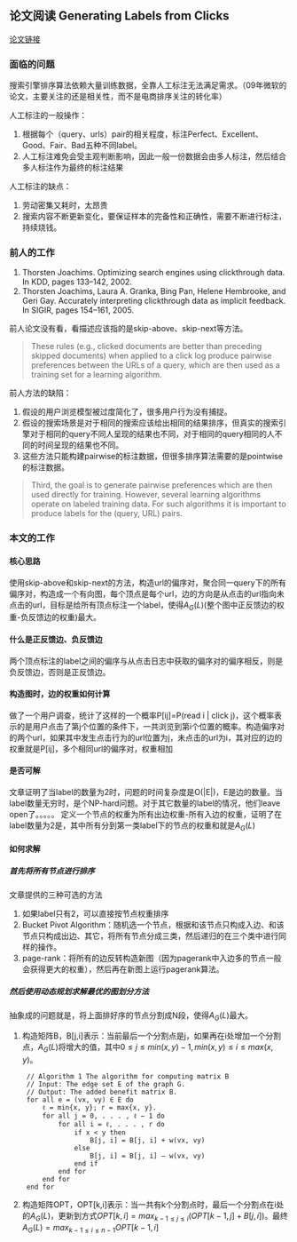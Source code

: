 ## 论文阅读 Generating Labels from Clicks
[论文链接](https://www.microsoft.com/en-us/research/publication/generating-labels-from-clicks/?from=http%3A%2F%2Fresearch.microsoft.com%2Fapps%2Fmobile%2Fpublication.aspx%3Fid%3D77211)

### 面临的问题
搜索引擎排序算法依赖大量训练数据，全靠人工标注无法满足需求。（09年微软的论文，主要关注的还是相关性，而不是电商排序关注的转化率）

人工标注的一般操作：
1. 根据每个（query、urls）pair的相关程度，标注Perfect、Excellent、Good、Fair、Bad五种不同label。
2. 人工标注难免会受主观判断影响，因此一般一份数据会由多人标注，然后结合多人标注作为最终的标注结果

人工标注的缺点：
1. 劳动密集又耗时，太昂贵
2. 搜索内容不断更新变化，要保证样本的完备性和正确性，需要不断进行标注，持续烧钱。

### 前人的工作
1. Thorsten Joachims. Optimizing search engines using clickthrough data. In KDD, pages 133–142, 2002.
2. Thorsten Joachims, Laura A. Granka, Bing Pan, Helene Hembrooke, and Geri Gay. Accurately interpreting clickthrough data as implicit feedback. In SIGIR, pages 154–161, 2005.

前人论文没有看，看描述应该指的是skip-above、skip-next等方法。
> These rules (e.g., clicked documents are better than preceding skipped documents) when applied to a click log produce pairwise preferences between the URLs of a query, which are then used as a training set for a learning algorithm.

前人方法的缺陷：
1. 假设的用户浏览模型被过度简化了，很多用户行为没有捕捉。
2. 假设的搜索场景是对于相同的搜索应该给出相同的结果排序，但真实的搜索引擎对于相同的query不同人呈现的结果也不同，对于相同的query相同的人不同的时间呈现的结果也不同。
3. 这些方法只能构建pairwise的标注数据，但很多排序算法需要的是pointwise的标注数据。
> Third, the goal is to generate pairwise preferences which are then used directly for training. However, several learning algorithms operate on labeled training data. For such algorithms it is important to produce labels for the (query, URL) pairs.

### 本文的工作
#### 核心思路
使用skip-above和skip-next的方法，构造url的偏序对，聚合同一query下的所有偏序对，构造成一个有向图，每个顶点是每个url，边的方向是从点击的url指向未点击的url，目标是给所有顶点标注一个label，使得$A_G(L)$(整个图中正反馈边的权重-负反馈边的权重)最大。
#### 什么是正反馈边、负反馈边
两个顶点标注的label之间的偏序与从点击日志中获取的偏序对的偏序相反，则是负反馈边，否则是正反馈边。
#### 构造图时，边的权重如何计算
做了一个用户调查，统计了这样的一个概率P[ij]=P(read i | click j)，这个概率表示的是用户点击了第j个位置的条件下，一共浏览到第i个位置的概率。构造偏序对的两个url，如果其中发生点击行为的url位置为j，未点击的url为i，其对应的边的权重就是P[ij]，多个相同url的偏序对，权重相加
#### 是否可解
文章证明了当label的数量为2时，问题的时间复杂度是O(|E|)，E是边的数量。当label数量无穷时，是个NP-hard问题。对于其它数量的label的情况，他们leave open了。。。。。
定义一个节点的权重为所有出边权重-所有入边的权重，证明了在label数量为2是，其中所有分到第一类label下的节点的权重和就是$A_G(L)$
#### 如何求解
##### 首先将所有节点进行排序
文章提供的三种可选的方法
1. 如果label只有2，可以直接按节点权重排序
2. Bucket Pivot Algorithm：随机选一个节点，根据和该节点只构成入边、和该节点只构成出边、其它，将所有节点分成三类，然后递归的在三个类中进行同样的操作。
3. page-rank：将所有的边反转构造新图（因为pagerank中入边多的节点一般会获得更大的权重），然后再在新图上运行pagerank算法。
##### 然后使用动态规划求解最优的图划分方法
抽象成的问题就是，将上面排好序的节点分割成N段，使得$A_G(L)$最大。
1. 构造矩阵B，B[j,i]表示：当前最后一个分割点是j，如果再在i处增加一个分割点，$A_G(L)$将增大的值，其中$0 \le j \le min(x,y)-1, min(x,y) \le i \le max(x,y)$。
   ```
    // Algorithm 1 The algorithm for computing matrix B
    // Input: The edge set E of the graph G.
    // Output: The added benefit matrix B.
    for all e = (vx, vy) ∈ E do
        ℓ = min{x, y}; r = max{x, y}.
        for all j = 0, . . . , ℓ − 1 do
            for all i = ℓ, . . . , r do
                if x < y then
                    B[j, i] = B[j, i] + w(vx, vy)
                else
                    B[j, i] = B[j, i] − w(vx, vy)
                end if
            end for
        end for
    end for
    ```
2. 构造矩阵OPT，OPT[k,i]表示：当一共有k个分割点时，最后一个分割点在i处的$A_G(L)$，更新到方式$OPT[k,i] = {max}_{k-1 \le j \le i}(OPT[k-1,j]+B[j,i])$。最终$A_G(L)={max}_{k-1 \le i \le n-1} OPT[k-1,i]$
